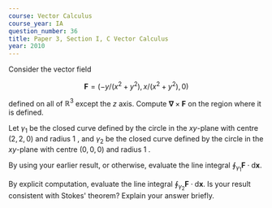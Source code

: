 ```yaml
---
course: Vector Calculus
course_year: IA
question_number: 36
title: Paper 3, Section I, C Vector Calculus
year: 2010
---
```




Consider the vector field

$$\mathbf{F}=\left(-y /\left(x^{2}+y^{2}\right), x /\left(x^{2}+y^{2}\right), 0\right)$$

defined on all of $\mathbb{R}^{3}$ except the $z$ axis. Compute $\boldsymbol{\nabla} \times \mathbf{F}$ on the region where it is defined.

Let $\gamma_{1}$ be the closed curve defined by the circle in the $x y$-plane with centre $(2,2,0)$ and radius 1 , and $\gamma_{2}$ be the closed curve defined by the circle in the $x y$-plane with centre $(0,0,0)$ and radius 1 .

By using your earlier result, or otherwise, evaluate the line integral $\oint_{\gamma_{1}} \mathbf{F} \cdot \mathrm{d} \mathbf{x}$.

By explicit computation, evaluate the line integral $\oint_{\gamma_{2}} \mathbf{F} \cdot \mathrm{d} \mathbf{x}$. Is your result consistent with Stokes' theorem? Explain your answer briefly.